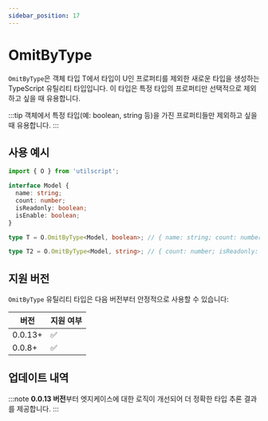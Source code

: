 ```yaml
---
sidebar_position: 17
---
```


# OmitByType

`OmitByType`은 객체 타입 T에서 타입이 U인 프로퍼티를 제외한 새로운 타입을 생성하는 TypeScript 유틸리티 타입입니다. 이 타입은 특정 타입의 프로퍼티만 선택적으로 제외하고 싶을 때 유용합니다.

:::tip
객체에서 특정 타입(예: boolean, string 등)을 가진 프로퍼티들만 제외하고 싶을 때 유용합니다.
:::

## 사용 예시

```ts
import { O } from 'utilscript';

interface Model {
  name: string;
  count: number;
  isReadonly: boolean;
  isEnable: boolean;
}

type T = O.OmitByType<Model, boolean>; // { name: string; count: number }

type T2 = O.OmitByType<Model, string>; // { count: number; isReadonly: boolean; isEnable: boolean }
```

## 지원 버전

`OmitByType` 유틸리티 타입은 다음 버전부터 안정적으로 사용할 수 있습니다:

| 버전    | 지원 여부 |
| ------- | --------- |
| 0.0.13+ | ✅        |
| 0.0.8+  | ✅        |

## 업데이트 내역

:::note
**0.0.13 버전**부터 엣지케이스에 대한 로직이 개선되어 더 정확한 타입 추론 결과를 제공합니다.
:::

